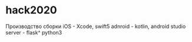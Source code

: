 # hack2020
 Производство сборки
iOS - Xcode, swift5
adnroid - kotlin, android studio
server - flask^ python3 
